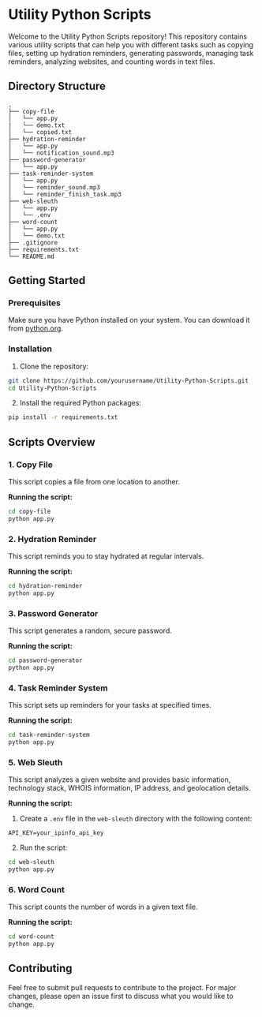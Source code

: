 
# Utility Python Scripts

Welcome to the Utility Python Scripts repository! This repository contains various utility scripts that can help you with different tasks such as copying files, setting up hydration reminders, generating passwords, managing task reminders, analyzing websites, and counting words in text files.

## Directory Structure

```
.
├── copy-file
│   └── app.py
|   └── demo.txt
│   └── copied.txt
├── hydration-reminder
│   └── app.py
│   └── notification_sound.mp3
├── password-generator
│   └── app.py
├── task-reminder-system
│   └── app.py
│   └── reminder_sound.mp3
│   └── reminder_finish_task.mp3
├── web-sleuth
│   └── app.py
│   └── .env
├── word-count
│   └── app.py
│   └── demo.txt
├── .gitignore
├── requirements.txt
└── README.md

```

## Getting Started

### Prerequisites

Make sure you have Python installed on your system. You can download it from [python.org](https://www.python.org/).

### Installation

1. Clone the repository:

```sh
git clone https://github.com/yourusername/Utility-Python-Scripts.git
cd Utility-Python-Scripts
```

2. Install the required Python packages:

```sh
pip install -r requirements.txt
```

## Scripts Overview

### 1. Copy File

This script copies a file from one location to another.

**Running the script:**

```sh
cd copy-file
python app.py
```

### 2. Hydration Reminder

This script reminds you to stay hydrated at regular intervals.

**Running the script:**

```sh
cd hydration-reminder
python app.py
```

### 3. Password Generator

This script generates a random, secure password.

**Running the script:**

```sh
cd password-generator
python app.py
```

### 4. Task Reminder System

This script sets up reminders for your tasks at specified times.

**Running the script:**

```sh
cd task-reminder-system
python app.py
```

### 5. Web Sleuth

This script analyzes a given website and provides basic information, technology stack, WHOIS information, IP address, and geolocation details.

**Running the script:**

1. Create a `.env` file in the `web-sleuth` directory with the following content:
   
```
API_KEY=your_ipinfo_api_key
```

2. Run the script:

```sh
cd web-sleuth
python app.py
```

### 6. Word Count

This script counts the number of words in a given text file.

**Running the script:**

```sh
cd word-count
python app.py
```

## Contributing

Feel free to submit pull requests to contribute to the project. For major changes, please open an issue first to discuss what you would like to change.
